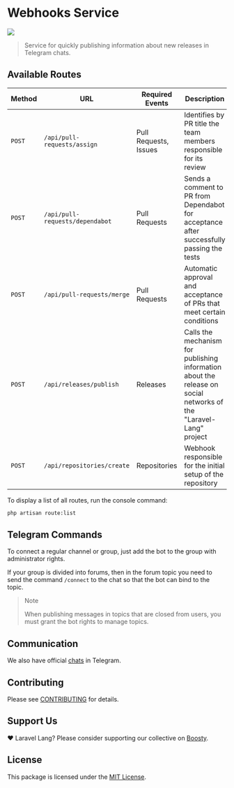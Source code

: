 # Webhooks Service

![](https://preview.dragon-code.pro/laravel-lang/webhooks-service.svg?brand=laravel)

> Service for quickly publishing information about new releases in Telegram chats.

## Available Routes

| Method | URL                             | Required Events       | Description                                                                                                       |
|--------|---------------------------------|-----------------------|-------------------------------------------------------------------------------------------------------------------|
| `POST` | `/api/pull-requests/assign`     | Pull Requests, Issues | Identifies by PR title the team members responsible for its review                                                |
| `POST` | `/api/pull-requests/dependabot` | Pull Requests         | Sends a comment to PR from Dependabot for acceptance after successfully passing the tests                         |
| `POST` | `/api/pull-requests/merge`      | Pull Requests         | Automatic approval and acceptance of PRs that meet certain conditions                                             |
| `POST` | `/api/releases/publish`         | Releases              | Calls the mechanism for publishing information about the release on social networks of the "Laravel-Lang" project |
| `POST` | `/api/repositories/create`      | Repositories          | Webhook responsible for the initial setup of the repository                                                       |

To display a list of all routes, run the console command:

```Bash
php artisan route:list
```

## Telegram Commands

To connect a regular channel or group, just add the bot to the group with administrator rights.

If your group is divided into forums, then in the forum topic you need to send the command `/connect` to the chat so
that the bot can bind to the topic.

> Note
> 
> When publishing messages in topics that are closed from users, you must grant the bot rights to manage topics.

## Communication

We also have official [chats](https://t.me/addlist/l0XGtvEIBiljMTMy) in Telegram.

## Contributing

Please see [CONTRIBUTING](https://laravel-lang.com/contributions.html) for details.

## Support Us

❤️ Laravel Lang? Please consider supporting our collective on [Boosty](https://boosty.to/laravel-lang).

## License

This package is licensed under the [MIT License](https://laravel-lang.com/license.html).
